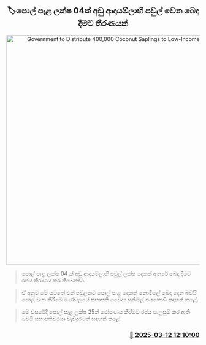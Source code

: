<p align='center'><b><h2 align='center' title='Government to Distribute 400,000 Coconut Saplings to Low-Income Families'>🏷පොල් පැළ ලක්ෂ 04ක් අඩු ආදායම්ලාභී පවුල් වෙත බෙදා දීමට තීරණයක්</h2></b></p>
<p align='center'><img src='https://helakuru.sgp1.cdn.digitaloceanspaces.com/esana/images/lib/cocount-tree-nnj.jpg' width='600' alt='Government to Distribute 400,000 Coconut Saplings to Low-Income Families'></p>

> පොල් පැළ ලක්ෂ 04 ක් අඩු ආදායම්ලාභී පවුල් ලක්ෂ දෙකක් අතරේ බෙදා දීමට රජය තීරණය කර තිබෙනවා.

> ඒ අනුව මේ යටතේ එක් පවුලකට පොල් පැළ දෙකක් නොමිලේ බෙදා දෙන බවයි පොල් වගා කිරීමේ මණ්ඩලයේ සභාපති වෛද්‍ය සුනිමල් ජයකොඩි සඳහන් කළේ.

> මේ වසරේදී පොල් පැළ ලක්ෂ 25ක් රෝපණය කිරීමට රජය සැලසුම් කර ඇති බවයි සභාපතිවරයා වැඩිදුරටත් සඳහන් කළේ. 



<h3 align='right'><a href='https://www.helakuru.lk/esana/p/108276/'>📅 2025-03-12 12:10:00</a></h3>
